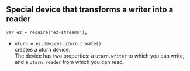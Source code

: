 ## Special device that transforms a writer into a reader

`var ez = require('ez-streams');`

* `uturn = ez.devices.uturn.create()`  
  creates a uturn device.  
  The device has two properties: a `uturn.writer` to which you can write,   
  and a `uturn.reader` from which you can read.  
